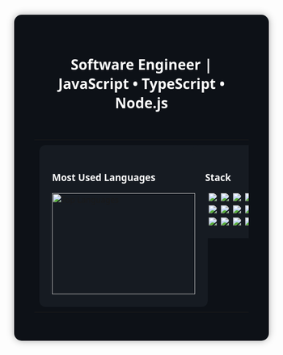 <div align="center" style="background-color:#0D1117; padding:40px; border-radius:15px; box-shadow:0 0 15px rgba(0,0,0,0.3); font-family:'Segoe UI',sans-serif;">
  <h1 style="color:#fff;">Software Engineer | JavaScript • TypeScript • Node.js</h1>
  <br/>

  <table align="center" width="100%" style="max-width:1000px;">
    <tr>
      <td style="vertical-align: top; padding: 10px; width: 90%;">
        <div style="background-color:#161B22; border-radius:12px; padding:25px; width:100%; height:100%;">
          <h3 style="color:#fff;">Most Used Languages</h3>
          <img 
            width="100%"
            height="200em"
            src="https://github-readme-stats.vercel.app/api/top-langs/?username=pedro1895DEV&layout=compact&langs_count=7&theme=github_dark&hide_border=true&bg_color=161B22&title_color=58A6FF&text_color=C9D1D9"
            alt="Top Languages"
          />
        </div>
      </td>
      <td style="vertical-align: top; padding: 10px; width: 40%;">
        <div style="background-color:#161B22; border-radius:12px; padding:25px; width:100%; height:100%;">
          <h3 style="color:#fff;">Stack</h3>
          <div style="display:flex; flex-wrap:wrap; justify-content:center; gap:8px; margin-top:10px;">
            <img src="https://img.shields.io/badge/JavaScript-323330?style=for-the-badge&logo=javascript&logoColor=F7DF1E"/>
            <img src="https://img.shields.io/badge/TypeScript-007ACC?style=for-the-badge&logo=typescript&logoColor=white"/>
            <img src="https://img.shields.io/badge/Node.js-339933?style=for-the-badge&logo=nodedotjs&logoColor=white"/>
            <img src="https://img.shields.io/badge/Express.js-000000?style=for-the-badge&logo=express&logoColor=white"/>
            <img src="https://img.shields.io/badge/HTML5-E34F26?style=for-the-badge&logo=html5&logoColor=white"/>
            <img src="https://img.shields.io/badge/CSS3-1572B6?style=for-the-badge&logo=css3&logoColor=white"/>
            <img src="https://img.shields.io/badge/Angular-DD0031?style=for-the-badge&logo=angular&logoColor=white"/>
            <img src="https://img.shields.io/badge/React-20232A?style=for-the-badge&logo=react&logoColor=61DAFB"/>
            <img src="https://img.shields.io/badge/PostgreSQL-316192?style=for-the-badge&logo=postgresql&logoColor=white"/>
            <img src="https://img.shields.io/badge/Docker-2CA5E0?style=for-the-badge&logo=docker&logoColor=white"/>
            <img src="https://img.shields.io/badge/AWS-FF9900?style=for-the-badge&logo=amazonwebservices&logoColor=white"/>
            <img src="https://img.shields.io/badge/Nginx-009639?style=for-the-badge&logo=nginx&logoColor=white"/>
          </div>
        </div>
      </td>
    </tr>
  </table>
</div>
